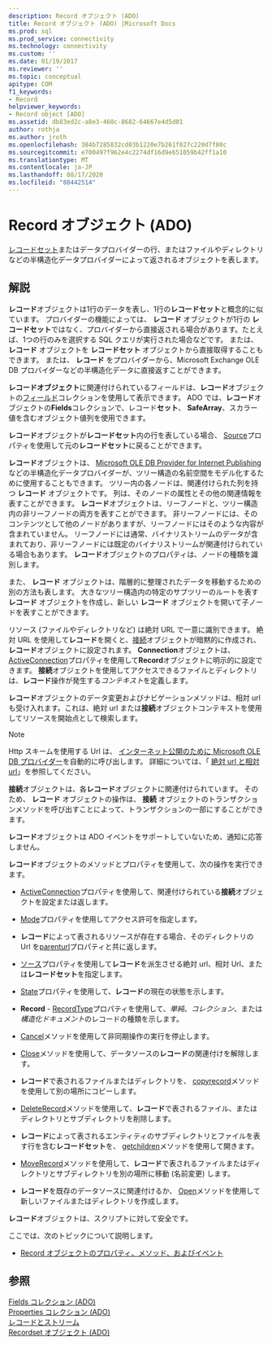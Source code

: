 ```yaml
---
description: Record オブジェクト (ADO)
title: Record オブジェクト (ADO) |Microsoft Docs
ms.prod: sql
ms.prod_service: connectivity
ms.technology: connectivity
ms.custom: ''
ms.date: 01/19/2017
ms.reviewer: ''
ms.topic: conceptual
apitype: COM
f1_keywords:
- Record
helpviewer_keywords:
- Record object [ADO]
ms.assetid: db83ed2c-a8e3-460c-8682-64667e4d5d01
author: rothja
ms.author: jroth
ms.openlocfilehash: 384b7285832cd03b1220e7b261f027c220d7f80c
ms.sourcegitcommit: e700497f962e4c2274df16d9e651059b42ff1a10
ms.translationtype: MT
ms.contentlocale: ja-JP
ms.lasthandoff: 08/17/2020
ms.locfileid: "88442514"
---
```

# <a name="record-object-ado"></a>Record オブジェクト (ADO)
[レコードセット](../../../ado/reference/ado-api/recordset-object-ado.md)またはデータプロバイダーの行、またはファイルやディレクトリなどの半構造化データプロバイダーによって返されるオブジェクトを表します。  
  
## <a name="remarks"></a>解説  
 **レコード**オブジェクトは1行のデータを表し、1行の**レコードセット**と概念的に似ています。 プロバイダーの機能によっては、 **レコード** オブジェクトが1行の **レコードセット**ではなく、プロバイダーから直接返される場合があります。たとえば、1つの行のみを選択する SQL クエリが実行された場合などです。 または、 **レコード** オブジェクトを **レコードセット** オブジェクトから直接取得することもできます。 または、 **レコード** をプロバイダーから、Microsoft Exchange OLE DB プロバイダーなどの半構造化データに直接返すことができます。  
  
 **レコードオブジェクト**に関連付けられているフィールドは、**レコード**オブジェクトの[フィールド](../../../ado/reference/ado-api/fields-collection-ado.md)コレクションを使用して表示できます。 ADO では、**レコード**オブジェクトの**Fields**コレクションで、レコード**セット**、 **SafeArray**、スカラー値を含むオブジェクト値列を使用できます。  
  
 **レコード**オブジェクトが**レコードセット**内の行を表している場合、 [Source](../../../ado/reference/ado-api/source-property-ado-record.md)プロパティを使用して元の**レコードセット**に戻ることができます。  
  
 **レコード**オブジェクトは、 [Microsoft OLE DB Provider for Internet Publishing](../../../ado/guide/appendixes/microsoft-ole-db-provider-for-internet-publishing.md)などの半構造化データプロバイダーが、ツリー構造の名前空間をモデル化するために使用することもできます。 ツリー内の各ノードは、関連付けられた列を持つ **レコード** オブジェクトです。 列は、そのノードの属性とその他の関連情報を表すことができます。 **レコード**オブジェクトは、リーフノードと、ツリー構造内の非リーフノードの両方を表すことができます。 非リーフノードには、そのコンテンツとして他のノードがありますが、リーフノードにはそのような内容が含まれていません。 リーフノードには通常、バイナリストリームのデータが含まれており、非リーフノードには既定のバイナリストリームが関連付けられている場合もあります。 **レコード**オブジェクトのプロパティは、ノードの種類を識別します。  
  
 また、 **レコード** オブジェクトは、階層的に整理されたデータを移動するための別の方法も表します。 大きなツリー構造内の特定のサブツリーのルートを表す **レコード** オブジェクトを作成し、新しい **レコード** オブジェクトを開いて子ノードを表すことができます。  
  
 リソース (ファイルやディレクトリなど) は絶対 URL で一意に識別できます。 絶対 URL を使用して**レコード**を開くと、[接続](../../../ado/reference/ado-api/connection-object-ado.md)オブジェクトが暗黙的に作成され、**レコード**オブジェクトに設定されます。 **Connection**オブジェクトは、 [ActiveConnection](../../../ado/reference/ado-api/activeconnection-property-ado.md)プロパティを使用して**Record**オブジェクトに明示的に設定できます。 **接続**オブジェクトを使用してアクセスできるファイルとディレクトリは、**レコード**操作が発生する*コンテキスト*を定義します。  
  
 **レコード**オブジェクトのデータ変更およびナビゲーションメソッドは、相対 url も受け入れます。これは、絶対 url または**接続**オブジェクトコンテキストを使用してリソースを開始点として検索します。  
  
> [!NOTE]
>  Http スキームを使用する Url は、 [インターネット公開のために Microsoft OLE DB プロバイダー](../../../ado/guide/appendixes/microsoft-ole-db-provider-for-internet-publishing.md)を自動的に呼び出します。 詳細については、「 [絶対 url と相対 url](../../../ado/guide/data/absolute-and-relative-urls.md)」を参照してください。  
  
 **接続**オブジェクトは、各**レコード**オブジェクトに関連付けられています。 そのため、 **レコード** オブジェクトの操作は、 **接続** オブジェクトのトランザクションメソッドを呼び出すことによって、トランザクションの一部にすることができます。  
  
 **レコード**オブジェクトは ADO イベントをサポートしていないため、通知に応答しません。  
  
 **レコード**オブジェクトのメソッドとプロパティを使用して、次の操作を実行できます。  
  
-   [ActiveConnection](../../../ado/reference/ado-api/activeconnection-property-ado.md)プロパティを使用して、関連付けられている**接続**オブジェクトを設定または返します。  
  
-   [Mode](../../../ado/reference/ado-api/mode-property-ado.md)プロパティを使用してアクセス許可を指定します。  
  
-   **レコード**によって表されるリソースが存在する場合、そのディレクトリの Url を[parenturl](../../../ado/reference/ado-api/parenturl-property-ado.md)プロパティと共に返します。  
  
-   [ソース](../../../ado/reference/ado-api/source-property-ado-record.md)プロパティを使用して**レコード**を派生させる絶対 url、相対 Url、または**レコードセット**を指定します。  
  
-   [State](../../../ado/reference/ado-api/state-property-ado.md)プロパティを使用して、**レコード**の現在の状態を示します。  
  
-   **Record**  -  [RecordType](../../../ado/reference/ado-api/recordtype-property-ado.md)プロパティを使用して、*単純*、*コレクション*、または*構造化ドキュメント*のレコードの種類を示します。  
  
-   [Cancel](../../../ado/reference/ado-api/cancel-method-ado.md)メソッドを使用して非同期操作の実行を停止します。  
  
-   [Close](../../../ado/reference/ado-api/close-method-ado.md)メソッドを使用して、データソースの**レコード**の関連付けを解除します。  
  
-   **レコード**で表されるファイルまたはディレクトリを、 [copyrecord](../../../ado/reference/ado-api/copyrecord-method-ado.md)メソッドを使用して別の場所にコピーします。  
  
-   [DeleteRecord](../../../ado/reference/ado-api/deleterecord-method-ado.md)メソッドを使用して、**レコード**で表されるファイル、またはディレクトリとサブディレクトリを削除します。  
  
-   **レコード**によって表されるエンティティのサブディレクトリとファイルを表す行を含む**レコードセット**を、 [getchildren](../../../ado/reference/ado-api/getchildren-method-ado.md)メソッドを使用して開きます。  
  
-   [MoveRecord](../../../ado/reference/ado-api/moverecord-method-ado.md)メソッドを使用して、**レコード**で表されるファイルまたはディレクトリとサブディレクトリを別の場所に移動 (名前変更) します。  
  
-   **レコード**を既存のデータソースに関連付けるか、 [Open](../../../ado/reference/ado-api/open-method-ado-record.md)メソッドを使用して新しいファイルまたはディレクトリを作成します。  
  
 **レコード**オブジェクトは、スクリプトに対して安全です。  
  
 ここでは、次のトピックについて説明します。  
  
-   [Record オブジェクトのプロパティ、メソッド、およびイベント](../../../ado/reference/ado-api/record-object-properties-methods-and-events.md)  
  
## <a name="see-also"></a>参照  
 [Fields コレクション (ADO)](../../../ado/reference/ado-api/fields-collection-ado.md)   
 [Properties コレクション (ADO)](../../../ado/reference/ado-api/properties-collection-ado.md)   
 [レコードとストリーム](../../../ado/guide/data/records-and-streams.md)   
 [Recordset オブジェクト (ADO)](../../../ado/reference/ado-api/recordset-object-ado.md)
